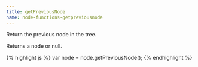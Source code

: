 ```yaml
---
title: getPreviousNode
name: node-functions-getpreviousnode
---
```


Return the previous node in the tree.

Returns a node or null.

{% highlight js %}
var node = node.getPreviousNode();
{% endhighlight %}
